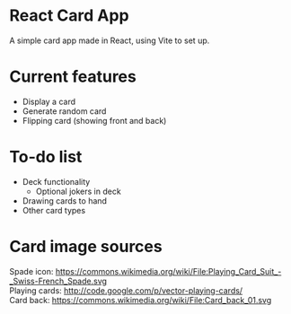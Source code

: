 # React Card App
A simple card app made in React, using Vite to set up.

# Current features
- Display a card
- Generate random card
- Flipping card (showing front and back)

# To-do list
- Deck functionality
    - Optional jokers in deck
- Drawing cards to hand
- Other card types

# Card image sources
Spade icon: https://commons.wikimedia.org/wiki/File:Playing_Card_Suit_-_Swiss-French_Spade.svg \
Playing cards: http://code.google.com/p/vector-playing-cards/ \
Card back: https://commons.wikimedia.org/wiki/File:Card_back_01.svg

